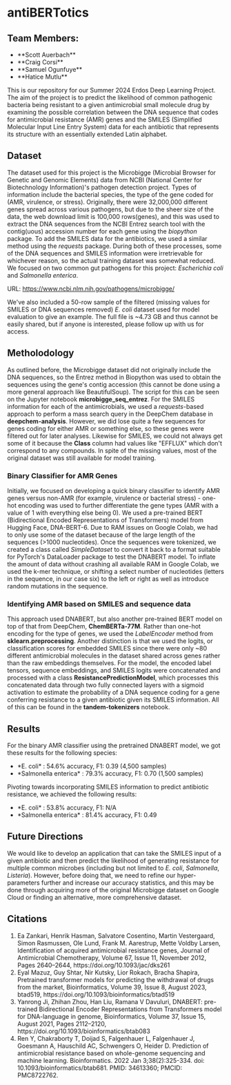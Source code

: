 # antiBERTotics

## Team Members: 

<ul>
<li> **Scott Auerbach** </li>
<li> **Craig Corsi** </li>
<li> **Samuel Ogunfuye** </li>
<li> **Hatice Mutlu** </li>
</ul>

This is our repository for our Summer 2024 Erdos Deep Learning Project. The aim of the project is to predict the likelihood of common pathogenic bacteria being resistant to a given antimicrobial small molecule drug by examining the possible correlation between the DNA sequence that codes for antimicrobial resistance (AMR) genes and the SMILES (Simplified Molecular Input Line Entry System) data for each antibiotic that represents its structure with an essentially extended Latin alphabet. 


## Dataset

The dataset used for this project is the Microbigge (Microbial Browser for Genetic and Genomic Elements) data from NCBI (National Center for Biotechnology Information)'s pathogen detection project. Types of information include the bacterial species, the type of the gene coded for (AMR, virulence, or stress). Originally, there were 32,000,000 different genes spread across various pathogens, but due to the sheer size of the data, the web download limit is 100,000 rows(genes), and this was used to extract the DNA sequences from the NCBI Entrez search tool with the contig(uous) accession number for each gene using the *biopython* package. To add the SMILES data for the antibiotics, we used a similar method using the *requests* package. During both of these processes, some of the DNA sequences and SMILES information were irretrievable for whichever reason, so the actual training dataset was somewhat reduced. We focused on two common gut pathogens for this project: *Escherichia coli* and *Salmonella enterica*.

URL: https://www.ncbi.nlm.nih.gov/pathogens/microbigge/

We've also included a 50-row sample of the filtered (missing values for SMILES or DNA sequences removed) *E. coli* dataset used for model evaluation to give an example. The full file is ~4.73 GB and thus cannot be easily shared, but if anyone is interested, please follow up with us for access.

## Metholodology

As outlined before, the Microbigge dataset did not originally include the DNA sequences, so the Entrez method in Biopython was used to obtain the sequences using the gene's contig accession (this cannot be done using a more general approach like BeautifulSoup). The script for this can be seen on the Jupyter notebook **microbigge_seq_entrez**. For the SMILES information for each of the antimicrobials, we used a *requests*-based approach to perform a mass search query in the DeepChem database in **deepchem-analysis**. However, we did lose quite a few sequences for genes coding for either AMR or something else, so these genes were filtered out for later analyses. Likewise for SMILES, we could not always get some of it because the **Class** column had values like "EFFLUX" which don't correspond to any compounds. In spite of the missing values, most of the original dataset was still available for model training. 

### Binary Classifier for AMR Genes

Initially, we focused on developing a quick binary classifier to identify AMR genes versus non-AMR (for example, virulence or bacterial stress) - one-hot encoding was used to further differentiate the gene types (AMR with a value of 1 with everything else being 0). We used a pre-trained BERT (Bidirectional Encoded Representations of Transformers) model from Hugging Face, DNA-BERT-6. Due to RAM issues on Google Colab, we had to only use some of the dataset because of the large length of the sequences (>1000 nucleotides). Once the sequences were tokenized, we created a class called *SimpleDataset* to convert it back to a format suitable for PyTorch's DataLoader package to test the DNABERT model. To inflate the amount of data without crashing all available RAM in Google Colab, we used the k-mer technique, or shifting a select number of nucleotides (letters in the sequence, in our case six) to the left or right as well as introduce random mutations in the sequence.

### Identifying AMR based on SMILES and sequence data

This approach used DNABERT, but also another pre-trained BERT model on top of that from DeepChem, **ChemBERTa-77M**. Rather than one-hot encoding for the type of genes, we used the *LabelEncoder* method from **sklearn.preprocessing**. Another distinction is that we used the logits, or classification scores for embedded SMILES since there were only ~80 different antimicrobial molecules in the dataset shared across genes rather than the raw embeddings themselves. For the model, the encoded label tensors, sequence embeddings, and SMILES logits were concatenated and processed with a class **ResistancePredictionModel**, which processes this concatenated data through two fully connected layers with a sigmoid activation to estimate the probability of a DNA sequence coding for a gene conferring resistance to a given antibiotic given its SMILES information. All of this can be found in the **tandem-tokenizers** notebook.

## Results

For the binary AMR classifier using the pretrained DNABERT model, we got these results for the following species:

<ul>

<li> *E. coli* : 54.6% accuracy, F1: 0.39 (4,500 samples) </li>
<li> *Salmonella enterica* : 79.3% accuracy, F1: 0.70 (1,500 samples) </li>

</ul>

Pivoting towards incorporating SMILES information to predict antibiotic resistance, we achieved the following results:

<ul>

<li> *E. coli* : 53.8% accuracy, F1: N/A </li>
<li> *Salmonella enterica* : 81.4% accuracy, F1: 0.49 </li>

</ul>

## Future Directions

We would like to develop an application that can take the SMILES input of a given antibiotic and then predict the likelihood of generating resistance for multiple common microbes (including but not limited to *E. coli*, *Salmonella*, *Listeria*). However, before doing that, we need to refine our hyper-parameters further and increase our accuracy statistics, and this may be done through acquiring more of the original Microbigge dataset on Google Cloud or finding an alternative, more comprehensive dataset.


## Citations

<ol>
<li> Ea Zankari, Henrik Hasman, Salvatore Cosentino, Martin Vestergaard, Simon Rasmussen, Ole Lund, Frank M. Aarestrup, Mette Voldby Larsen, Identification of acquired antimicrobial resistance genes, Journal of Antimicrobial Chemotherapy, Volume 67, Issue 11, November 2012, Pages 2640–2644, https://doi.org/10.1093/jac/dks261 </li>
<li> Eyal Mazuz, Guy Shtar, Nir Kutsky, Lior Rokach, Bracha Shapira, Pretrained transformer models for predicting the withdrawal of drugs from the market, Bioinformatics, Volume 39, Issue 8, August 2023, btad519, https://doi.org/10.1093/bioinformatics/btad519 </li>
<li> Yanrong Ji, Zhihan Zhou, Han Liu, Ramana V Davuluri, DNABERT: pre-trained Bidirectional Encoder Representations from Transformers model for DNA-language in genome, Bioinformatics, Volume 37, Issue 15, August 2021, Pages 2112–2120, https://doi.org/10.1093/bioinformatics/btab083 </li>
<li> Ren Y, Chakraborty T, Doijad S, Falgenhauer L, Falgenhauer J, Goesmann A, Hauschild AC, Schwengers O, Heider D. Prediction of antimicrobial resistance based on whole-genome sequencing and machine learning. Bioinformatics. 2022 Jan 3;38(2):325-334. doi: 10.1093/bioinformatics/btab681. PMID: 34613360; PMCID: PMC8722762. </li>
</ol>
